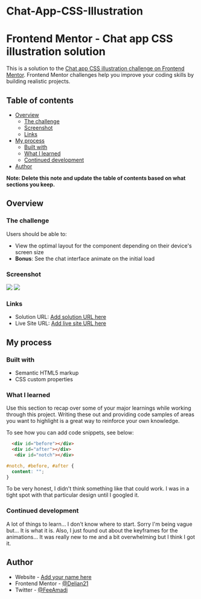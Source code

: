 # Chat-App-CSS-Illustration

# Frontend Mentor - Chat app CSS illustration solution

This is a solution to the [Chat app CSS illustration challenge on Frontend Mentor](https://www.frontendmentor.io/challenges/chat-app-css-illustration-O5auMkFqY). Frontend Mentor challenges help you improve your coding skills by building realistic projects. 

## Table of contents

- [Overview](#overview)
  - [The challenge](#the-challenge)
  - [Screenshot](#screenshot)
  - [Links](#links)
- [My process](#my-process)
  - [Built with](#built-with)
  - [What I learned](#what-i-learned)
  - [Continued development](#continued-development)
- [Author](#author)


**Note: Delete this note and update the table of contents based on what sections you keep.**

## Overview

### The challenge

Users should be able to:

- View the optimal layout for the component depending on their device's screen size
- **Bonus**: See the chat interface animate on the initial load

### Screenshot

![](screenshots/Opera%20Snapshot_2022-09-10_235805_127.0.0.1.png)
![](screenshots/Screenshot%202022-09-11%20at%2000-03-25%20Frontend%20Mentor%20Chat%20App%20CSS%20Illustration.png)


### Links

- Solution URL: [Add solution URL here](https://your-solution-url.com)
- Live Site URL: [Add live site URL here](https://your-live-site-url.com)

## My process

### Built with

- Semantic HTML5 markup
- CSS custom properties


### What I learned

Use this section to recap over some of your major learnings while working through this project. Writing these out and providing code samples of areas you want to highlight is a great way to reinforce your own knowledge.

To see how you can add code snippets, see below:

```html
  <div id="before"></div>
  <div id="after"></div>
   <div id="notch"></div>
```
```css
#notch, #before, #after {
  content: "";
}
```

To be very honest, I didn't think something like that could work. I was in a tight spot with that particular design until I googled it.


### Continued development

A lot of things to learn... I don't know where to start. Sorry I'm being vague but... It is what it is. Also, I just found out about the keyframes for the animations... 
It was really new to me and a bit overwhelming but I think I got it.

## Author

- Website - [Add your name here](https://www.your-site.com)
- Frontend Mentor - [@Delian21](https://www.frontendmentor.io/profile/Delian21)
- Twitter - [@FeeAmadi](https://www.twitter.com/FeeAmadi)

